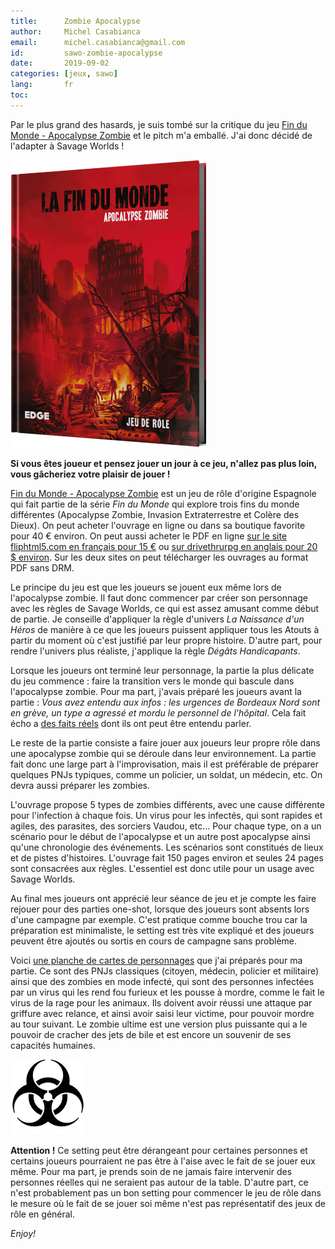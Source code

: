 ```yaml
---
title:      Zombie Apocalypse
author:     Michel Casabianca
email:      michel.casabianca@gmail.com
id:         sawo-zombie-apocalypse
date:       2019-09-02
categories: [jeux, sawo]
lang:       fr
toc:        
---
```


Par le plus grand des hasards, je suis tombé sur la critique du jeu [Fin du Monde - Apocalypse Zombie](https://www.youtube.com/watch?v=BE71xrgDKok) et le pitch m'a emballé. J'ai donc décidé de l'adapter à Savage Worlds !

<!--more-->

![](sawo-zombie-apocalypse.png)

**Si vous êtes joueur et pensez jouer un jour à ce jeu, n'allez pas plus loin, vous gâcheriez votre plaisir de jouer !**

[Fin du Monde - Apocalypse Zombie](http://www.edgeent.fr/jeux/article/la_fin_du_monde/apocalypse_zombie) est un jeu de rôle d'origine Espagnole qui fait partie de la série *Fin du Monde* qui explore trois fins du monde différentes (Apocalypse Zombie, Invasion Extraterrestre et Colère des Dieux). On peut acheter l'ouvrage en ligne ou dans sa boutique favorite pour 40 € environ. On peut aussi acheter le PDF en ligne [sur le site fliphtml5.com en français pour 15 €](http://fliphtml5.com/bookcase/pneds) ou [sur drivethrurpg en anglais pour 20 $ environ](https://www.drivethrurpg.com/product/141786/The-End-Of-The-World-Zombie-Apocalypse). Sur les deux sites on peut télécharger les ouvrages au format PDF sans DRM.

Le principe du jeu est que les joueurs se jouent eux même lors de l'apocalypse zombie. Il faut donc commencer par créer son personnage avec les règles de Savage Worlds, ce qui est assez amusant comme début de partie. Je conseille d'appliquer la règle d'univers *La Naissance d'un Héros* de manière à ce que les joueurs puissent appliquer tous les Atouts à partir du moment où c'est justifié par leur propre histoire. D'autre part, pour rendre l'univers plus réaliste, j'applique la règle *Dégâts Handicapants*.

Lorsque les joueurs ont terminé leur personnage, la partie la plus délicate du jeu commence : faire la transition vers le monde qui bascule dans l'apocalypse zombie. Pour ma part, j'avais préparé les joueurs avant la partie : *Vous avez entendu aux infos : les urgences de Bordeaux Nord sont en grève, un type a agressé et mordu le personnel de l'hôpital*. Cela fait écho a [des faits réels](https://www.paris-normandie.fr/dieppe/a-dieppe-le-personnel-des-urgences-de-l-hopital-en-a-ras-le-bol-DG15027127) dont ils ont peut être entendu parler.

Le reste de la partie consiste a faire jouer aux joueurs leur propre rôle dans une apocalypse zombie qui se déroule dans leur environnement. La partie fait donc une large part à l'improvisation, mais il est préférable de préparer quelques PNJs typiques, comme un policier, un soldat, un médecin, etc. On devra aussi préparer les zombies.

L'ouvrage propose 5 types de zombies différents, avec une cause différente pour l'infection à chaque fois. Un virus pour les infectés, qui sont rapides et agiles, des parasites, des sorciers Vaudou, etc... Pour chaque type, on a un scénario pour le début de l'apocalypse et un autre post apocalypse ainsi qu'une chronologie des événements. Les scénarios sont constitués de lieux et de pistes d'histoires. L'ouvrage fait 150 pages environ et seules 24 pages sont consacrées aux règles. L'essentiel est donc utile pour un usage avec Savage Worlds.

Au final mes joueurs ont apprécié leur séance de jeu et je compte les faire rejouer pour des parties one-shot, lorsque des joueurs sont absents lors d'une campagne par exemple. C'est pratique comme bouche trou car la préparation est minimaliste, le setting est très vite expliqué et des joueurs peuvent être ajoutés ou sortis en cours de campagne sans problème.

Voici [une planche de cartes de personnages](sawo-zombie-apocalypse-persos.png) que j'ai préparés pour ma partie. Ce sont des PNJs classiques (citoyen, médecin, policier et militaire) ainsi que des zombies en mode infecté, qui sont des personnes infectées par un virus qui les rend fou furieux et les pousse à mordre, comme le fait le virus de la rage pour les animaux. Ils doivent avoir réussi une attaque par griffure avec relance, et ainsi avoir saisi leur victime, pour pouvoir mordre au tour suivant. Le zombie ultime est une version plus puissante qui a le pouvoir de cracher des jets de bile et est encore un souvenir de ses capacités humaines.

![](sawo-zombie-apocalypse-biohazard.png)

**Attention !** Ce setting peut être dérangeant pour certaines personnes et certains joueurs pourraient ne pas être à l'aise avec le fait de se jouer eux même. Pour ma part, je prends soin de ne jamais faire intervenir des personnes réelles qui ne seraient pas autour de la table. D'autre part, ce n'est probablement pas un bon setting pour commencer le jeu de rôle dans le mesure où le fait de se jouer soi même n'est pas représentatif des jeux de rôle en général.

*Enjoy!*
